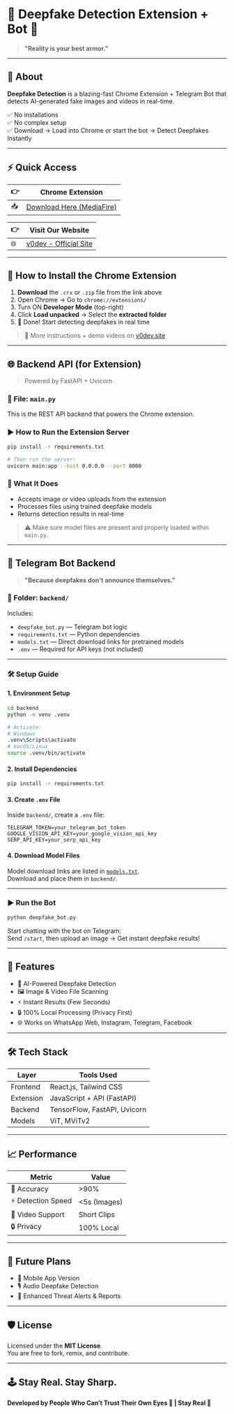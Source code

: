 # 🚀 Deepfake Detection Extension + Bot 🎯  
> **"Reality is your best armor."**

---

## 🌌 About

**Deepfake Detection** is a blazing-fast Chrome Extension + Telegram Bot that detects AI-generated fake images and videos in real-time.

✅ No installations  
✅ No complex setup  
✅ Download → Load into Chrome or start the bot → Detect Deepfakes Instantly

---

## ⚡ Quick Access

| 👉 | **Chrome Extension** |
|----|----------------------|
| 📥 | [Download Here (MediaFire)](https://www.mediafire.com/file/wro2f0ybid2kz66/deepfake_extension.crx/file) |

| 👉 | **Visit Our Website** |
|----|-----------------------|
| 🌐 | [v0dev - Official Site](https://v0-deepfake-video-detector-9klunz.vercel.app/) |

---

## 🧩 How to Install the Chrome Extension

1. **Download** the `.crx` or `.zip` file from the link above  
2. Open Chrome → Go to `chrome://extensions/`  
3. Turn ON **Developer Mode** (top-right)  
4. Click **Load unpacked** → Select the **extracted folder**  
5. 🎯 Done! Start detecting deepfakes in real time

> 📖 More instructions + demo videos on [v0dev.site](https://v0-deepfake-video-detector-9klunz.vercel.app/)

---

## 🌐 Backend API (for Extension)

> Powered by FastAPI + Uvicorn

### 📄 File: `main.py`

This is the REST API backend that powers the Chrome extension.

### ▶️ How to Run the Extension Server
```bash
pip install -r requirements.txt

# Then run the server:
uvicorn main:app --host 0.0.0.0 --port 8000
```

### 🔁 What It Does

- Accepts image or video uploads from the extension  
- Processes files using trained deepfake models  
- Returns detection results in real-time

> ⚠️ Make sure model files are present and properly loaded within `main.py`.

---

## 🤖 Telegram Bot Backend

> **"Because deepfakes don't announce themselves."**

### 📁 Folder: `backend/`

Includes:
- `deepfake_bot.py` — Telegram bot logic  
- `requirements.txt` — Python dependencies  
- `models.txt` — Direct download links for pretrained models  
- `.env` — Required for API keys (not included)

---

### 🛠️ Setup Guide

#### 1. Environment Setup
```bash
cd backend
python -m venv .venv

# Activate:
# Windows
.venv\Scripts\activate
# macOS/Linux
source .venv/bin/activate
```

#### 2. Install Dependencies
```bash
pip install -r requirements.txt
```

#### 3. Create `.env` File
Inside `backend/`, create a `.env` file:
```env
TELEGRAM_TOKEN=your_telegram_bot_token
GOOGLE_VISION_API_KEY=your_google_vision_api_key
SERP_API_KEY=your_serp_api_key
```

#### 4. Download Model Files

Model download links are listed in [`models.txt`](backend/models.txt).  
Download and place them in `backend/`.

---

### ▶️ Run the Bot

```bash
python deepfake_bot.py
```

Start chatting with the bot on Telegram:  
Send `/start`, then upload an image → Get instant deepfake results!

---

## 🌟 Features

- 🧠 AI-Powered Deepfake Detection
- 🖼️ Image & Video File Scanning
- ⚡ Instant Results (Few Seconds)
- 🔒 100% Local Processing (Privacy First)
- 🌐 Works on WhatsApp Web, Instagram, Telegram, Facebook

---

## 🛠️ Tech Stack

| Layer      | Tools Used                          |
|------------|-------------------------------------|
| Frontend   | React.js, Tailwind CSS              |
| Extension  | JavaScript + API (FastAPI)          |
| Backend    | TensorFlow, FastAPI, Uvicorn |
| Models     | ViT, MViTv2   |

---

## 📈 Performance

| Metric              | Value         |
|---------------------|---------------|
| 🎯 Accuracy         | >90%          |
| ⚡ Detection Speed  | <5s (Images)  |
| 🎥 Video Support    | Short Clips   |
| 🔒 Privacy          | 100% Local    |

---

## 🔮 Future Plans

- 📱 Mobile App Version  
- 🎙️ Audio Deepfake Detection  
- 🚨 Enhanced Threat Alerts & Reports

---

## 🛡️ License

Licensed under the **MIT License**.  
You are free to fork, remix, and contribute.

---

## 🕹️ Stay Real. Stay Sharp.

**Developed by People Who Can’t Trust Their Own Eyes 👀 | Stay Real 🌌**
